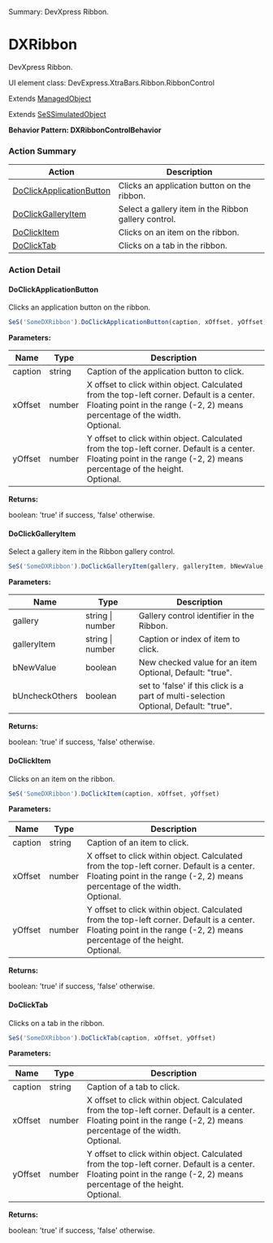 Summary: DevXpress Ribbon.

# DXRibbon

DevXpress Ribbon.
 
UI element class: DevExpress.XtraBars.Ribbon.RibbonControl

Extends [ManagedObject](ManagedObject.md)

Extends [SeSSimulatedObject](SeSSimulatedObject.md)





**Behavior Pattern: DXRibbonControlBehavior**


<!-- ============================== property summary ========================== -->

  
<!-- ============================== action summary ========================== -->



### Action Summary

|  **Action** | **Description** | 
| ----------- | --------------- |
|  [DoClickApplicationButton](#doclickapplicationbutton) | Clicks an application button on the ribbon. |
|  [DoClickGalleryItem](#doclickgalleryitem) | Select a gallery item in the Ribbon gallery control. |
|  [DoClickItem](#doclickitem) | Clicks on an item on the ribbon. |
|  [DoClickTab](#doclicktab) | Clicks on a tab in the ribbon. |




<!-- ============================== property detail ========================== -->
  
  
<!-- ============================== action detail ========================== -->
  
### Action Detail
    
<a name="DoClickApplicationButton"></a>    
#### DoClickApplicationButton

Clicks an application button on the ribbon.

```javascript
SeS('SomeDXRibbon').DoClickApplicationButton(caption, xOffset, yOffset)
```


**Parameters:**

|  **Name** | **Type** | **Description** |
| ---------- | -------- | --------------- |
| caption | string |  Caption of the application button to click. |
| xOffset | number |  X offset to click within object. Calculated from the top-left corner. Default is a center. Floating point in the range (-2, 2) means percentage of the width.<br>Optional. |
| yOffset | number |  Y offset to click within object. Calculated from the top-left corner. Default is a center. Floating point in the range (-2, 2) means percentage of the height.<br>Optional. |




**Returns:**

boolean: 'true' if success, 'false' otherwise.



<a name="see.also.dxribbon.doclickapplicationbutton"></a>

<a name="DoClickGalleryItem"></a>    
#### DoClickGalleryItem

Select a gallery item in the Ribbon gallery control.

```javascript
SeS('SomeDXRibbon').DoClickGalleryItem(gallery, galleryItem, bNewValue, bUncheckOthers)
```


**Parameters:**

|  **Name** | **Type** | **Description** |
| ---------- | -------- | --------------- |
| gallery | string \| number |  Gallery control identifier in the Ribbon. |
| galleryItem | string \| number |  Caption or index of item to click. |
| bNewValue | boolean |  New checked value for an item<br>Optional, Default: "true". |
| bUncheckOthers | boolean |  set to 'false' if this click is a part of multi-selection<br>Optional, Default: "true". |




**Returns:**

boolean: 'true' if success, 'false' otherwise.



<a name="see.also.dxribbon.doclickgalleryitem"></a>

<a name="DoClickItem"></a>    
#### DoClickItem

Clicks on an item on the ribbon.

```javascript
SeS('SomeDXRibbon').DoClickItem(caption, xOffset, yOffset)
```


**Parameters:**

|  **Name** | **Type** | **Description** |
| ---------- | -------- | --------------- |
| caption | string |  Caption of an item to click. |
| xOffset | number |  X offset to click within object. Calculated from the top-left corner. Default is a center. Floating point in the range (-2, 2) means percentage of the width.<br>Optional. |
| yOffset | number |  Y offset to click within object. Calculated from the top-left corner. Default is a center. Floating point in the range (-2, 2) means percentage of the height.<br>Optional. |




**Returns:**

boolean: 'true' if success, 'false' otherwise.



<a name="see.also.dxribbon.doclickitem"></a>

<a name="DoClickTab"></a>    
#### DoClickTab

Clicks on a tab in the ribbon.

```javascript
SeS('SomeDXRibbon').DoClickTab(caption, xOffset, yOffset)
```


**Parameters:**

|  **Name** | **Type** | **Description** |
| ---------- | -------- | --------------- |
| caption | string |  Caption of a tab to click. |
| xOffset | number |  X offset to click within object. Calculated from the top-left corner. Default is a center. Floating point in the range (-2, 2) means percentage of the width.<br>Optional. |
| yOffset | number |  Y offset to click within object. Calculated from the top-left corner. Default is a center. Floating point in the range (-2, 2) means percentage of the height.<br>Optional. |




**Returns:**

boolean: 'true' if success, 'false' otherwise.



<a name="see.also.dxribbon.doclicktab"></a>

  

